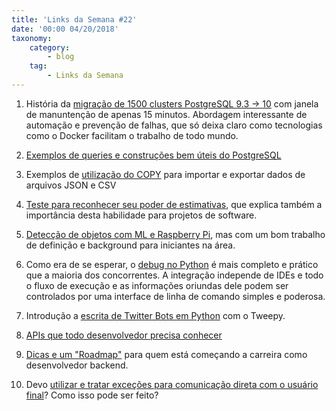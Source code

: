 ```yaml
---
title: 'Links da Semana #22'
date: '00:00 04/20/2018'
taxonomy:
    category:
        - blog
    tag:
        - Links da Semana
---
```


1. História da [migração de 1500 clusters PostgreSQL 9.3 -> 10](https://bricklen.github.io/2018-03-27-Postgres-10-upgrade/) com janela de manuntenção de apenas 15 minutos. Abordagem interessante de automação e prevenção de falhas, que só deixa claro como tecnologias como o Docker facilitam o trabalho de todo mundo.

1. [Exemplos de queries e construções bem úteis do PostgreSQL](https://severalnines.com/blog/my-favorite-postgresql-queries-and-why-they-matter)

1.  Exemplos de [utilização do COPY](http://info.crunchydata.com/blog/fast-csv-and-json-ingestion-in-postgresql-with-copy) para importar e exportar dados de arquivos JSON e CSV

1. [Teste para reconhecer seu poder de estimativas](https://www.evidentmethod.com/training/), que explica também a importância desta habilidade para projetos de software.

1. [Detecção de objetos com ML e Raspberry Pi](https://medium.com/nanonets/how-to-easily-detect-objects-with-deep-learning-on-raspberrypi-225f29635c74), mas com um bom trabalho de definição e background para iniciantes na área.

1. Como era de se esperar, o [debug no Python](https://realpython.com/python-debugging-pdb/) é mais completo e prático que a maioria dos concorrentes. A integração independe de IDEs e todo o fluxo de execução e as informações oriundas dele podem ser controlados por uma interface de linha de comando simples e poderosa.

1. Introdução a [escrita de Twitter Bots em Python](https://medium.freecodecamp.org/creating-a-twitter-bot-in-python-with-tweepy-ac524157a607) com o Tweepy.

1. [APIs que todo desenvolvedor precisa conhecer](https://www.codediesel.com/api/five-apis-all-developers-need-to-know/)

1. [Dicas e um "Roadmap"](https://medium.com/tech-tajawal/modern-backend-developer-in-2018-6b3f7b5f8b9) para quem está começando a carreira como desenvolvedor backend.

1. Devo [utilizar e tratar exceções para comunicação direta com o usuário final](https://matthiasnoback.nl/2018/04/exceptions-and-talking-back-to-the-user/)? Como isso pode ser feito?
